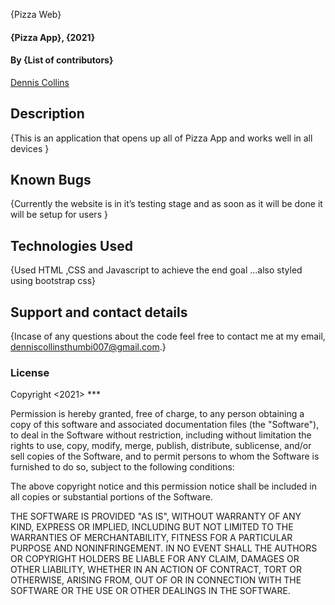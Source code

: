 {Pizza Web}

#### {Pizza App}, {2021}

#### By **{List of contributors}**
 [Dennis Collins](https://github.com/Byakuya007)


## Description
{This is an application that opens up all of Pizza App and works well in all devices }

## Known Bugs
{Currently the website is in it’s testing stage and as soon as it will be done it will be setup for users }

## Technologies Used
{Used HTML ,CSS and Javascript to achieve the end goal ...also styled using bootstrap css}

## Support and contact details
{Incase of any questions about the code feel free to contact me at my email, denniscollinsthumbi007@gmail.com.}

### License
Copyright <2021> <Dennis Collins Thumbi>***

Permission is hereby granted, free of charge, to any person obtaining a copy of this software and associated documentation files (the "Software"), to deal in the Software without restriction, including without limitation the rights to use, copy, modify, merge, publish, distribute, sublicense, and/or sell copies of the Software, and to permit persons to whom the Software is furnished to do so, subject to the following conditions:

The above copyright notice and this permission notice shall be included in all copies or substantial portions of the Software.

THE SOFTWARE IS PROVIDED "AS IS", WITHOUT WARRANTY OF ANY KIND, EXPRESS OR IMPLIED, INCLUDING BUT NOT LIMITED TO THE WARRANTIES OF MERCHANTABILITY, FITNESS FOR A PARTICULAR PURPOSE AND NONINFRINGEMENT. IN NO EVENT SHALL THE AUTHORS OR COPYRIGHT HOLDERS BE LIABLE FOR ANY CLAIM, DAMAGES OR OTHER LIABILITY, WHETHER IN AN ACTION OF CONTRACT, TORT OR OTHERWISE, ARISING FROM, OUT OF OR IN CONNECTION WITH THE SOFTWARE OR THE USE OR OTHER DEALINGS IN THE SOFTWARE.
